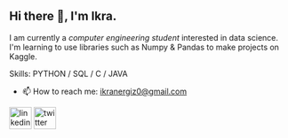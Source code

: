 ## Hi there 👋, I'm Ikra.
I am currently a *computer engineering student* interested in data science. I'm learning to use libraries such as Numpy & Pandas to make projects on Kaggle.

Skills: PYTHON / SQL / C / JAVA 

- 📫 How to reach me: ikranergiz0@gmail.com 


[<img src='https://cdn.jsdelivr.net/npm/simple-icons@3.0.1/icons/linkedin.svg' alt='linkedin' height='40'>](https://www.linkedin.com/in/ikranergiz/)  [<img src='https://cdn.jsdelivr.net/npm/simple-icons@3.0.1/icons/twitter.svg' alt='twitter' height='40'>](https://twitter.com/IkraNergiz1)  


